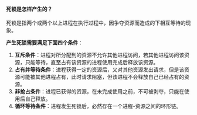 #### 死锁是怎样产生的？

死锁是指两个或两个以上进程在执行过程中，因争夺资源而造成的下相互等待的现象。

**产生死锁需要满足下面四个条件**：

1. **互斥条件**：进程对所分配到的资源不允许其他进程访问，若其他进程访问该资源，只能等待，直至占有该资源的进程使用完成后释放该资源。
2. **占有并等待条件**：进程获得一定的资源后，又对其他资源发出请求，但是该资源可能被其他进程占有，此时请求阻塞，但该进程不会释放自己已经占有的资源。
3. **非抢占条件**：进程已获得的资源，在未完成使用之前，不可被剥夺，只能在使用后自己释放。
4. **循环等待条件**：进程发生死锁后，必然存在一个进程-资源之间的环形链。